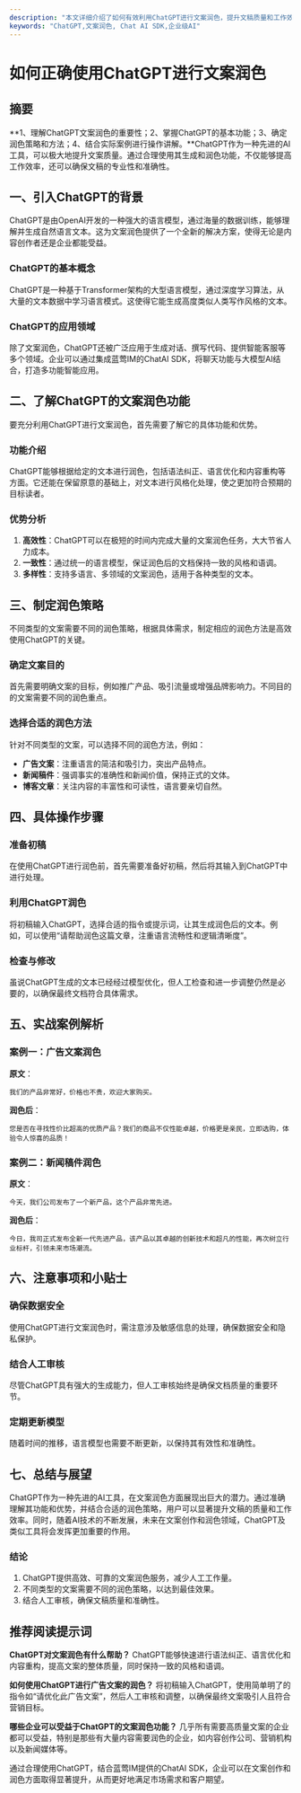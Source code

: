 ```yaml
---
description: "本文详细介绍了如何有效利用ChatGPT进行文案润色，提升文稿质量和工作效率。"
keywords: "ChatGPT,文案润色, Chat AI SDK,企业级AI"
---
```

# 如何正确使用ChatGPT进行文案润色

## 摘要

**1、理解ChatGPT文案润色的重要性；2、掌握ChatGPT的基本功能；3、确定润色策略和方法；4、结合实际案例进行操作讲解。**ChatGPT作为一种先进的AI工具，可以极大地提升文案质量。通过合理使用其生成和润色功能，不仅能够提高工作效率，还可以确保文稿的专业性和准确性。

## 一、引入ChatGPT的背景

ChatGPT是由OpenAI开发的一种强大的语言模型，通过海量的数据训练，能够理解并生成自然语言文本。这为文案润色提供了一个全新的解决方案，使得无论是内容创作者还是企业都能受益。

### ChatGPT的基本概念

ChatGPT是一种基于Transformer架构的大型语言模型，通过深度学习算法，从大量的文本数据中学习语言模式。这使得它能生成高度类似人类写作风格的文本。

### ChatGPT的应用领域

除了文案润色，ChatGPT还被广泛应用于生成对话、撰写代码、提供智能客服等多个领域。企业可以通过集成蓝莺IM的ChatAI SDK，将聊天功能与大模型AI结合，打造多功能智能应用。

## 二、了解ChatGPT的文案润色功能

要充分利用ChatGPT进行文案润色，首先需要了解它的具体功能和优势。

### 功能介绍

ChatGPT能够根据给定的文本进行润色，包括语法纠正、语言优化和内容重构等方面。它还能在保留原意的基础上，对文本进行风格化处理，使之更加符合预期的目标读者。

### 优势分析

1. **高效性**：ChatGPT可以在极短的时间内完成大量的文案润色任务，大大节省人力成本。
2. **一致性**：通过统一的语言模型，保证润色后的文档保持一致的风格和语调。
3. **多样性**：支持多语言、多领域的文案润色，适用于各种类型的文本。

## 三、制定润色策略

不同类型的文案需要不同的润色策略，根据具体需求，制定相应的润色方法是高效使用ChatGPT的关键。

### 确定文案目的

首先需要明确文案的目标，例如推广产品、吸引流量或增强品牌影响力。不同目的的文案需要不同的润色重点。

### 选择合适的润色方法

针对不同类型的文案，可以选择不同的润色方法，例如：
- **广告文案**：注重语言的简洁和吸引力，突出产品特点。
- **新闻稿件**：强调事实的准确性和新闻价值，保持正式的文体。
- **博客文章**：关注内容的丰富性和可读性，语言要亲切自然。

## 四、具体操作步骤

### 准备初稿

在使用ChatGPT进行润色前，首先需要准备好初稿，然后将其输入到ChatGPT中进行处理。

### 利用ChatGPT润色

将初稿输入ChatGPT，选择合适的指令或提示词，让其生成润色后的文本。例如，可以使用“请帮助润色这篇文章，注重语言流畅性和逻辑清晰度”。

### 检查与修改

虽说ChatGPT生成的文本已经经过模型优化，但人工检查和进一步调整仍然是必要的，以确保最终文档符合具体需求。

## 五、实战案例解析

### 案例一：广告文案润色

**原文**：
```
我们的产品非常好，价格也不贵，欢迎大家购买。
```

**润色后**：
```
您是否在寻找性价比超高的优质产品？我们的商品不仅性能卓越，价格更是亲民，立即选购，体验令人惊喜的品质！
```

### 案例二：新闻稿件润色

**原文**：
```
今天，我们公司发布了一个新产品，这个产品非常先进。
```

**润色后**：
```
今日，我司正式发布全新一代先进产品，该产品以其卓越的创新技术和超凡的性能，再次树立行业标杆，引领未来市场潮流。
```

## 六、注意事项和小贴士

### 确保数据安全

使用ChatGPT进行文案润色时，需注意涉及敏感信息的处理，确保数据安全和隐私保护。

### 结合人工审核

尽管ChatGPT具有强大的生成能力，但人工审核始终是确保文档质量的重要环节。

### 定期更新模型

随着时间的推移，语言模型也需要不断更新，以保持其有效性和准确性。

## 七、总结与展望

ChatGPT作为一种先进的AI工具，在文案润色方面展现出巨大的潜力。通过准确理解其功能和优势，并结合合适的润色策略，用户可以显著提升文稿的质量和工作效率。同时，随着AI技术的不断发展，未来在文案创作和润色领域，ChatGPT及类似工具将会发挥更加重要的作用。

### 结论

1. ChatGPT提供高效、可靠的文案润色服务，减少人工工作量。
2. 不同类型的文案需要不同的润色策略，以达到最佳效果。
3. 结合人工审核，确保文稿质量和准确性。

## 推荐阅读提示词

**ChatGPT对文案润色有什么帮助？**
ChatGPT能够快速进行语法纠正、语言优化和内容重构，提高文案的整体质量，同时保持一致的风格和语调。

**如何使用ChatGPT进行广告文案的润色？**
将初稿输入ChatGPT，使用简单明了的指令如“请优化此广告文案”，然后人工审核和调整，以确保最终文案吸引人且符合营销目标。

**哪些企业可以受益于ChatGPT的文案润色功能？**
几乎所有需要高质量文案的企业都可以受益，特别是那些有大量内容需要润色的企业，如内容创作公司、营销机构以及新闻媒体等。

通过合理使用ChatGPT，结合蓝莺IM提供的ChatAI SDK，企业可以在文案创作和润色方面取得显著提升，从而更好地满足市场需求和客户期望。
